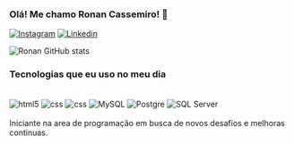 ### Olá! Me chamo Ronan Cassemiro! 👋

[![Instagram](https://img.shields.io/badge/Instagram-E4405F?style=for-the-badge&logo=instagram&logoColor=white
)](https://www.instagram.com/ronan_cassemiro/)
[![Linkedin](https://img.shields.io/badge/LinkedIn-0077B5?style=for-the-badge&logo=linkedin&logoColor=white
)](https://www.linkedin.com/in/ronan-william-cassemiro-393baa225/)

![Ronan GitHub stats](https://github-readme-stats.vercel.app/api?username=rwgit2023&show_icons=true&theme=dracula)

### Tecnologias que eu uso no meu dia

<div style="display: inline_block"><br/>
<img  align="center" alt ='html5' src="https://img.shields.io/badge/HTML-239120?style=for-the-badge&logo=html5&logoColor=white"/>
<img  align="center" alt ='css' src="https://img.shields.io/badge/CSS-239120?&style=for-the-badge&logo=css3&logoColor=white"/>
<img  align="center" alt ='css' src="https://img.shields.io/badge/JavaScript-323330?style=for-the-badge&logo=javascript&logoColor=F7DF1E"/>
<img  align="center" alt ='MySQL' src="https://img.shields.io/badge/MySQL-00000F?style=for-the-badge&logo=mysql&logoColor=white"/>
<img  align="center" alt ='Postgre' src="https://img.shields.io/badge/PostgreSQL-316192?style=for-the-badge&logo=postgresql&logoColor=white"/>
<img  align="center" alt ='SQL Server' src="https://img.shields.io/badge/Microsoft_SQL_Server-CC2927?style=for-the-badge&logo=microsoft-sql-server&logoColor=white"/>
</div><br/>
Iniciante na area de programação em busca de novos desafios e melhoras continuas.

